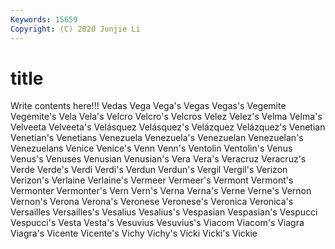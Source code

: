 ```yaml
---
Keywords: 15659
Copyright: (C) 2020 Junjie Li
---
```


# title

Write contents here!!!
Vedas 
Vega 
Vega's 
Vegas 
Vegas's 
Vegemite
Vegemite's 
Vela 
Vela's 
Velcro 
Velcro's 
Velcros 
Velez 
Velez's 
Velma 
Velma's
Velveeta 
Velveeta's 
Velásquez 
Velásquez's 
Velázquez 
Velázquez's 
Venetian 
Venetian's 
Venetians 
Venezuela
Venezuela's 
Venezuelan 
Venezuelan's 
Venezuelans 
Venice 
Venice's 
Venn 
Venn's 
Ventolin 
Ventolin's
Venus 
Venus's 
Venuses 
Venusian 
Venusian's 
Vera 
Vera's 
Veracruz 
Veracruz's 
Verde
Verde's 
Verdi 
Verdi's 
Verdun 
Verdun's 
Vergil 
Vergil's 
Verizon 
Verizon's 
Verlaine
Verlaine's 
Vermeer 
Vermeer's 
Vermont 
Vermont's 
Vermonter 
Vermonter's 
Vern 
Vern's 
Verna
Verna's 
Verne 
Verne's 
Vernon 
Vernon's 
Verona 
Verona's 
Veronese 
Veronese's 
Veronica
Veronica's 
Versailles 
Versailles's 
Vesalius 
Vesalius's 
Vespasian 
Vespasian's 
Vespucci 
Vespucci's 
Vesta
Vesta's 
Vesuvius 
Vesuvius's 
Viacom 
Viacom's 
Viagra 
Viagra's 
Vicente 
Vicente's 
Vichy
Vichy's 
Vicki 
Vicki's 
Vickie 

